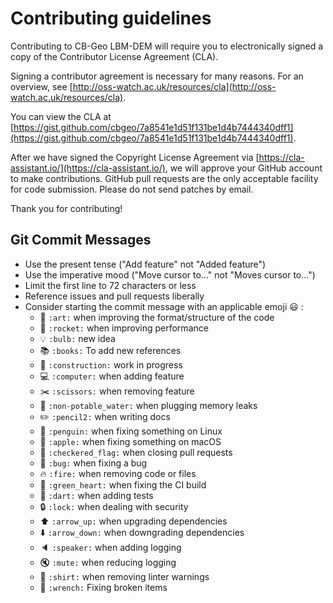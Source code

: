# Contributing guidelines

Contributing to CB-Geo LBM-DEM will require you to electronically signed a copy of the Contributor License Agreement (CLA). 

Signing a contributor agreement is necessary for many reasons. For an overview, see [http://oss-watch.ac.uk/resources/cla](http://oss-watch.ac.uk/resources/cla). 

You can view the CLA at [https://gist.github.com/cbgeo/7a8541e1d51f131be1d4b7444340dff1](https://gist.github.com/cbgeo/7a8541e1d51f131be1d4b7444340dff1). 

After we have signed the Copyright License Agreement via [https://cla-assistant.io/](https://cla-assistant.io/), we will approve your GitHub account to make contributions. GitHub pull requests are the only acceptable facility for code submission. Please do not send patches by email. 

Thank you for contributing!

## Git Commit Messages

* Use the present tense ("Add feature" not "Added feature")
* Use the imperative mood ("Move cursor to..." not "Moves cursor to...")
* Limit the first line to 72 characters or less
* Reference issues and pull requests liberally
* Consider starting the commit message with an applicable emoji :smiley: :
    * :art: `:art:` when improving the format/structure of the code
    * :rocket: `:rocket:` when improving performance
    * :bulb: `:bulb:` new idea
    * :books: `:books:` To add new references
    * :construction: `:construction:` work in progress
    * :computer: `:computer:` when adding feature
    * :scissors: `:scissors:` when removing feature
    * :non-potable_water: `:non-potable_water:` when plugging memory leaks
    * :pencil2: `:pencil2:` when writing docs
    * :penguin: `:penguin:` when fixing something on Linux
    * :apple: `:apple:` when fixing something on macOS
    * :checkered_flag: `:checkered_flag:` when closing pull requests
    * :bug: `:bug:` when fixing a bug
    * :fire: `:fire:` when removing code or files
    * :green_heart: `:green_heart:` when fixing the CI build
    * :dart: `:dart:` when adding tests
    * :lock: `:lock:` when dealing with security
    * :arrow_up: `:arrow_up:` when upgrading dependencies
    * :arrow_down: `:arrow_down:` when downgrading dependencies
    * :speaker: `:speaker:` when adding logging
    * :mute: `:mute:` when reducing logging
    * :shirt: `:shirt:` when removing linter warnings
    * :wrench: `:wrench:` Fixing broken items


